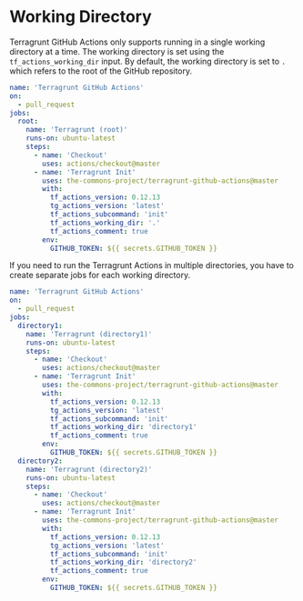 # Working Directory

Terragrunt GitHub Actions only supports running in a single working directory at a time. The working directory is set using the `tf_actions_working_dir` input. By default, the working directory is set to `.` which refers to the root of the GitHub repository.

```yaml
name: 'Terragrunt GitHub Actions'
on:
  - pull_request
jobs:
  root:
    name: 'Terragrunt (root)'
    runs-on: ubuntu-latest
    steps:
      - name: 'Checkout'
        uses: actions/checkout@master
      - name: 'Terragrunt Init'
        uses: the-commons-project/terragrunt-github-actions@master
        with:
          tf_actions_version: 0.12.13
          tg_actions_version: 'latest'
          tf_actions_subcommand: 'init'
          tf_actions_working_dir: '.'
          tf_actions_comment: true
        env:
          GITHUB_TOKEN: ${{ secrets.GITHUB_TOKEN }}
```

If you need to run the Terragrunt Actions in multiple directories, you have to create separate jobs for each working directory.

```yaml
name: 'Terragrunt GitHub Actions'
on:
  - pull_request
jobs:
  directory1:
    name: 'Terragrunt (directory1)'
    runs-on: ubuntu-latest
    steps:
      - name: 'Checkout'
        uses: actions/checkout@master
      - name: 'Terragrunt Init'
        uses: the-commons-project/terragrunt-github-actions@master
        with:
          tf_actions_version: 0.12.13
          tg_actions_version: 'latest'
          tf_actions_subcommand: 'init'
          tf_actions_working_dir: 'directory1'
          tf_actions_comment: true
        env:
          GITHUB_TOKEN: ${{ secrets.GITHUB_TOKEN }}
  directory2:
    name: 'Terragrunt (directory2)'
    runs-on: ubuntu-latest
    steps:
      - name: 'Checkout'
        uses: actions/checkout@master
      - name: 'Terragrunt Init'
        uses: the-commons-project/terragrunt-github-actions@master
        with:
          tf_actions_version: 0.12.13
          tg_actions_version: 'latest'
          tf_actions_subcommand: 'init'
          tf_actions_working_dir: 'directory2'
          tf_actions_comment: true
        env:
          GITHUB_TOKEN: ${{ secrets.GITHUB_TOKEN }}
```
